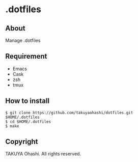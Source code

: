 .dotfiles 
========
## About

Manage .dotfiles

## Requirement

* Emacs
* Cask
* zsh
* tmux

## How to install

```
$ git clone https://github.com/takuyaohashi/dotfiles.git $HOME/.dotfiles
$ cd $HOME/.dotfiles
$ make
```

## Copyright

TAKUYA Ohashi. All rights reserved.
